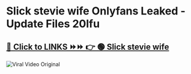 
 # Slick stevie wife Onlyfans Leaked - Update Files 20lfu

## <h2><a href="https://clipsfans.com/Slick_stevie_wife&ref=git">🔗 Click to LINKS ⏩⏩ 👉 🟢 Slick stevie wife </a></h2>

<a href="https://clipsfans.com/Slick_stevie_wife&ref=git" rel="nofollow" data-target="animated-image.originalLink"><img src="https://i.ibb.co.com/xMMVF88/686577567.gif" alt="Viral Video Original" style="max-width: 100%; display: inline-block;" data-target="animated-image.originalImage"></a>

